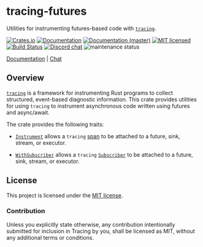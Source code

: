 # tracing-futures

Utilities for instrumenting futures-based code with [`tracing`].

[![Crates.io][crates-badge]][crates-url]
[![Documentation][docs-badge]][docs-url]
[![Documentation (master)][docs-master-badge]][docs-master-url]
[![MIT licensed][mit-badge]][mit-url]
[![Build Status][actions-badge]][actions-url]
[![Discord chat][discord-badge]][discord-url]
![maintenance status][maint-badge]

[Documentation][docs-url] | [Chat][discord-url]

[crates-badge]: https://img.shields.io/crates/v/tracing-futures.svg
[crates-url]: https://crates.io/crates/tracing-futures/0.2.3
[docs-badge]: https://docs.rs/tracing-futures/badge.svg
[docs-url]: https://docs.rs/tracing-futures/0.2.3/tracing_futures
[docs-master-badge]: https://img.shields.io/badge/docs-master-blue
[docs-master-url]: https://tracing-rs.netlify.com/tracing_futures
[mit-badge]: https://img.shields.io/badge/license-MIT-blue.svg
[mit-url]: LICENSE
[actions-badge]: https://github.com/tokio-rs/tracing/workflows/CI/badge.svg
[actions-url]:https://github.com/tokio-rs/tracing/actions?query=workflow%3ACI
[discord-badge]: https://img.shields.io/discord/500028886025895936?logo=discord&label=discord&logoColor=white
[discord-url]: https://discord.gg/EeF3cQw
[maint-badge]: https://img.shields.io/badge/maintenance-actively--developed-brightgreen.svg

## Overview

[`tracing`] is a framework for instrumenting Rust programs to collect
structured, event-based diagnostic information. This crate provides utilities
for using `tracing` to instrument asynchronous code written using futures and
async/await.

The crate provides the following traits:

* [`Instrument`] allows a `tracing` [span] to be attached to a future, sink,
  stream, or executor.

* [`WithSubscriber`] allows a `tracing` [`Subscriber`] to be attached to a
  future, sink, stream, or executor.

[`Instrument`]: https://docs.rs/tracing-futures/0.2.3/tracing_futures/trait.Instrument.html
[`WithSubscriber`]: https://docs.rs/tracing-futures/0.2.3/tracing_futures/trait.WithSubscriber.html
[span]: https://docs.rs/tracing/latest/tracing/span/index.html
[`Subscriber`]: https://docs.rs/tracing/latest/tracing/subscriber/index.html
[`tracing`]: https://crates.io/tracing

## License

This project is licensed under the [MIT license](LICENSE).

### Contribution

Unless you explicitly state otherwise, any contribution intentionally submitted
for inclusion in Tracing by you, shall be licensed as MIT, without any additional
terms or conditions.
